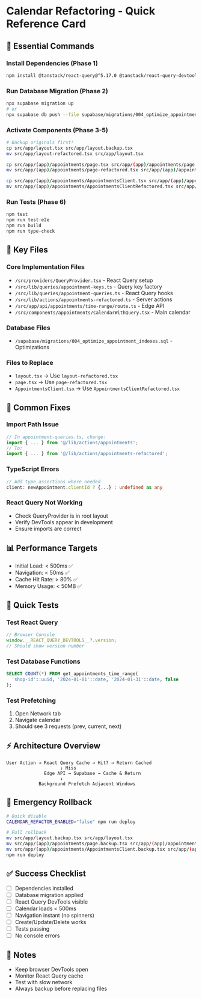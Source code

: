 # Calendar Refactoring - Quick Reference Card

## 🚀 Essential Commands

### Install Dependencies (Phase 1)

```bash
npm install @tanstack/react-query@^5.17.0 @tanstack/react-query-devtools@^5.17.0 react-hot-toast@^2.4.1
```

### Run Database Migration (Phase 2)

```bash
npx supabase migration up
# or
npx supabase db push --file supabase/migrations/004_optimize_appointment_indexes.sql
```

### Activate Components (Phase 3-5)

```bash
# Backup originals first!
cp src/app/layout.tsx src/app/layout.backup.tsx
mv src/app/layout-refactored.tsx src/app/layout.tsx

cp src/app/(app)/appointments/page.tsx src/app/(app)/appointments/page.backup.tsx
mv src/app/(app)/appointments/page-refactored.tsx src/app/(app)/appointments/page.tsx

cp src/app/(app)/appointments/AppointmentsClient.tsx src/app/(app)/appointments/AppointmentsClient.backup.tsx
mv src/app/(app)/appointments/AppointmentsClientRefactored.tsx src/app/(app)/appointments/AppointmentsClient.tsx
```

### Run Tests (Phase 6)

```bash
npm test
npm run test:e2e
npm run build
npm run type-check
```

## 📁 Key Files

### Core Implementation Files

- `/src/providers/QueryProvider.tsx` - React Query setup
- `/src/lib/queries/appointment-keys.ts` - Query key factory
- `/src/lib/queries/appointment-queries.ts` - React Query hooks
- `/src/lib/actions/appointments-refactored.ts` - Server actions
- `/src/app/api/appointments/time-range/route.ts` - Edge API
- `/src/components/appointments/CalendarWithQuery.tsx` - Main calendar

### Database Files

- `/supabase/migrations/004_optimize_appointment_indexes.sql` - Optimizations

### Files to Replace

- `layout.tsx` → Use `layout-refactored.tsx`
- `page.tsx` → Use `page-refactored.tsx`
- `AppointmentsClient.tsx` → Use `AppointmentsClientRefactored.tsx`

## 🔧 Common Fixes

### Import Path Issue

```typescript
// In appointment-queries.ts, change:
import { ... } from '@/lib/actions/appointments';
// To:
import { ... } from '@/lib/actions/appointments-refactored';
```

### TypeScript Errors

```typescript
// Add type assertions where needed
client: newAppointment.clientId ? {...} : undefined as any
```

### React Query Not Working

- Check QueryProvider is in root layout
- Verify DevTools appear in development
- Ensure imports are correct

## 📊 Performance Targets

- Initial Load: < 500ms ✅
- Navigation: < 50ms ✅
- Cache Hit Rate: > 80% ✅
- Memory Usage: < 50MB ✅

## 🧪 Quick Tests

### Test React Query

```typescript
// Browser Console
window.__REACT_QUERY_DEVTOOLS__?.version;
// Should show version number
```

### Test Database Functions

```sql
SELECT COUNT(*) FROM get_appointments_time_range(
  'shop-id'::uuid, '2024-01-01'::date, '2024-01-31'::date, false
);
```

### Test Prefetching

1. Open Network tab
2. Navigate calendar
3. Should see 3 requests (prev, current, next)

## ⚡ Architecture Overview

```
User Action → React Query Cache → Hit? → Return Cached
                    ↓ Miss
              Edge API → Supabase → Cache & Return
                    ↓
            Background Prefetch Adjacent Windows
```

## 🚨 Emergency Rollback

```bash
# Quick disable
CALENDAR_REFACTOR_ENABLED="false" npm run deploy

# Full rollback
mv src/app/layout.backup.tsx src/app/layout.tsx
mv src/app/(app)/appointments/page.backup.tsx src/app/(app)/appointments/page.tsx
mv src/app/(app)/appointments/AppointmentsClient.backup.tsx src/app/(app)/appointments/AppointmentsClient.tsx
npm run deploy
```

## ✅ Success Checklist

- [ ] Dependencies installed
- [ ] Database migration applied
- [ ] React Query DevTools visible
- [ ] Calendar loads < 500ms
- [ ] Navigation instant (no spinners)
- [ ] Create/Update/Delete works
- [ ] Tests passing
- [ ] No console errors

## 📝 Notes

- Keep browser DevTools open
- Monitor React Query cache
- Test with slow network
- Always backup before replacing files
